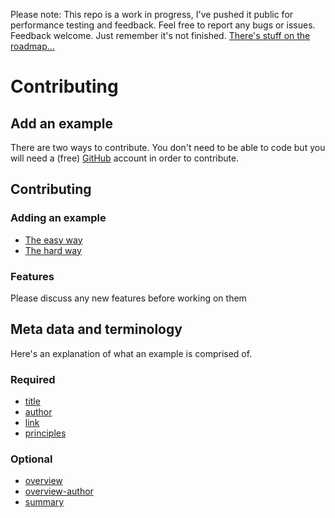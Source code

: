 Please note: This repo is a work in progress, I've pushed it public for performance testing and feedback. Feel free to report any bugs or issues. Feedback welcome. Just remember it's not finished. [There's stuff on the roadmap… ](https://github.com/benbrignell/principles.design/issues)

# Contributing

## Add an example
There are two ways to contribute. You don't need to be able to code but you will need a (free) [GitHub](https://github.com) account in order to contribute.

## Contributing
### Adding an example
* [The easy way](https://github.com/benbrignell/principles.design/wiki/Adding-an-example#the-easy-way)
* [The hard way](https://github.com/benbrignell/principles.design/wiki/Adding-an-example#the-hard-way)
### Features
Please discuss any new features before working on them

## Meta data and terminology
Here's an explanation of what an example is comprised of.
### Required
* [title](https://github.com/benbrignell/principles.design/wiki/Example-page-meta-data#title)
* [author](https://github.com/benbrignell/principles.design/wiki/Example-page-meta-data#author)
* [link](https://github.com/benbrignell/principles.design/wiki/Example-page-meta-data#link)
* [principles](https://github.com/benbrignell/principles.design/wiki/Example-page-meta-data#principles)
### Optional
* [overview](https://github.com/benbrignell/principles.design/wiki/Example-page-meta-data#overview)
* [overview-author](https://github.com/benbrignell/principles.design/wiki/Example-page-meta-data#overview-author)
* [summary](https://github.com/benbrignell/principles.design/wiki/Example-page-meta-data#summary)
